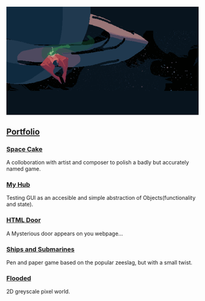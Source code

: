 ![space_cake](space_cake.webp)
## [Portfolio](..)

### [Space Cake](space_cake/)
A colloboration with artist and composer to polish a badly but accurately named game.

### [My Hub](my_hub/)
Testing GUI as an accesible and simple abstraction of Objects(functionality and state).

### [HTML Door](html_door/)
A Mysterious door appears on you webpage...

### [Ships and Submarines](ships_and_submarines/)
Pen and paper game based on the popular zeeslag, but with a small twist.

### [Flooded](flooded/)
2D greyscale pixel world.
